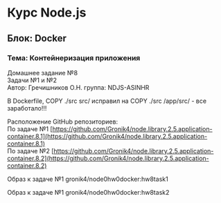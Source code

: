 # Курс Node.js  
## Блок: Docker   
### Тема: Контейнеризация приложения
Домашнее задание №8  
Задачи №1 и №2  
Автор: Гречишников О.Н. группа: NDJS-ASINHR    

В Dockerfile, COPY ./src src/ исправил на COPY ./src /app/src/ - все заработало!!!    

Расположение GitHub репозиториев:  
По задаче №1 [https://github.com/Gronik4/node.library.2.5.application-container.8.1](https://github.com/Gronik4/node.library.2.5.application-container.8.1)    
По задаче №2 [https://github.com/Gronik4/node.library.2.5.application-container.8.2](https://github.com/Gronik4/node.library.2.5.application-container.8.2) 

Образ к задаче №1  gronik4/node0hw0docker:hw8task1  

Образ к задаче №1  gronik4/node0hw0docker:hw8task2
